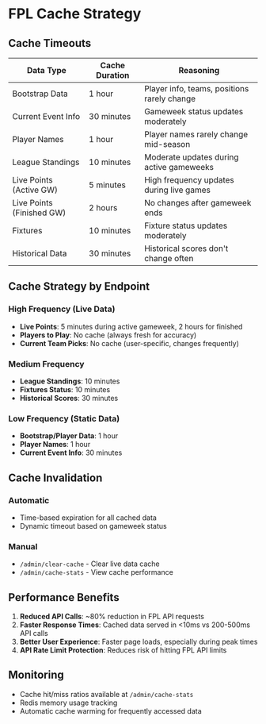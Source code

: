 # FPL Cache Strategy

## Cache Timeouts

| Data Type | Cache Duration | Reasoning |
|-----------|----------------|-----------|
| Bootstrap Data | 1 hour | Player info, teams, positions rarely change |
| Current Event Info | 30 minutes | Gameweek status updates moderately |
| Player Names | 1 hour | Player names rarely change mid-season |
| League Standings | 10 minutes | Moderate updates during active gameweeks |
| Live Points (Active GW) | 5 minutes | High frequency updates during live games |
| Live Points (Finished GW) | 2 hours | No changes after gameweek ends |
| Fixtures | 10 minutes | Fixture status updates moderately |
| Historical Data | 30 minutes | Historical scores don't change often |

## Cache Strategy by Endpoint

### High Frequency (Live Data)
- **Live Points**: 5 minutes during active gameweek, 2 hours for finished
- **Players to Play**: No cache (always fresh for accuracy)
- **Current Team Picks**: No cache (user-specific, changes frequently)

### Medium Frequency 
- **League Standings**: 10 minutes
- **Fixtures Status**: 10 minutes
- **Historical Scores**: 30 minutes

### Low Frequency (Static Data)
- **Bootstrap/Player Data**: 1 hour
- **Player Names**: 1 hour
- **Current Event Info**: 30 minutes

## Cache Invalidation

### Automatic
- Time-based expiration for all cached data
- Dynamic timeout based on gameweek status

### Manual
- `/admin/clear-cache` - Clear live data cache
- `/admin/cache-stats` - View cache performance

## Performance Benefits

1. **Reduced API Calls**: ~80% reduction in FPL API requests
2. **Faster Response Times**: Cached data served in <10ms vs 200-500ms API calls
3. **Better User Experience**: Faster page loads, especially during peak times
4. **API Rate Limit Protection**: Reduces risk of hitting FPL API limits

## Monitoring

- Cache hit/miss ratios available at `/admin/cache-stats`
- Redis memory usage tracking
- Automatic cache warming for frequently accessed data
